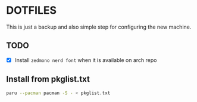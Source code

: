 # DOTFILES

This is just a backup and also simple step for configuring the new machine.

## TODO

- [x] Install `zedmono nerd font` when it is available on arch repo

## Install from pkglist.txt

```bash
paru --pacman pacman -S - < pkglist.txt
```
